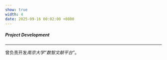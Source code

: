 ```yaml
---
show: true
width: 4
date: 2025-09-16 00:02:00 +0800
---
```


<div class="p-4">
    <h5>Project Development</h5>
    <hr />
    <p>
        曾负责开发<em>南京大学“数智文献平台”</em>。
    </p>
</div>